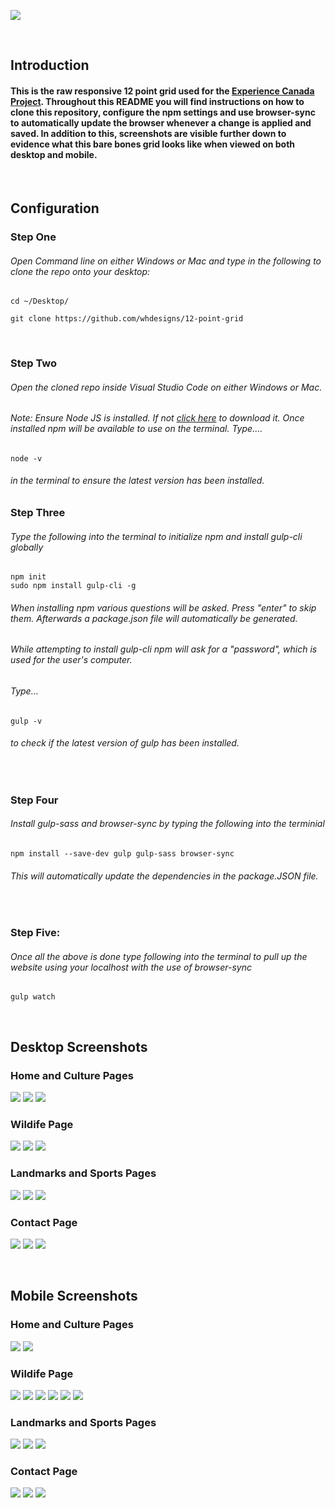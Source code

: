 ![](imgs/logo.png)

<br/>

## Introduction
#### This is the raw responsive 12 point grid used for the [Experience Canada Project](https://experiencecanada.web.app/). Throughout this README you will find instructions on how to clone this repository, configure the npm settings and use browser-sync to automatically update the browser whenever a change is applied and saved. In addition to this, screenshots are visible further down to evidence what this bare bones grid looks like when viewed on both desktop and mobile.

<br/>

## Configuration 

### Step One
###### Open Command line on either Windows or Mac and type in the following to clone the repo onto your desktop:

```
cd ~/Desktop/

git clone https://github.com/whdesigns/12-point-grid 
```
<br/>

### Step Two
###### Open the cloned repo inside Visual Studio Code on either Windows or Mac.

###### Note: Ensure Node JS is installed. If not [click here](https://nodejs.org/en/) to download it. Once installed npm will be available to use on the terminal. Type....
```
node -v
 ```
###### in the terminal to ensure the latest version has been installed. 

### Step Three 
###### Type the following into the terminal to initialize npm and install gulp-cli globally
 ```
npm init
sudo npm install gulp-cli -g
 ```
###### When installing npm various questions will be asked. Press "enter" to skip them. Afterwards a package.json file will automatically be generated.
###### While attempting to install gulp-cli npm will ask for a "password", which is used for the user's computer.
 
###### Type...

 ```
gulp -v
 ```
###### to check if the latest version of gulp has been installed.

  <br />

### Step Four
###### Install gulp-sass and browser-sync by typing the following into the terminial 

 ```
npm install --save-dev gulp gulp-sass browser-sync
 ```
###### This will automatically update the dependencies in the package.JSON file.
 
   <br />

### Step Five:
###### Once all the above is done type following into the terminal to pull up the website using your localhost with the use of browser-sync

 ```
gulp watch
 ```

<br/>

## Desktop Screenshots

### Home and Culture Pages
![](imgs/homeCulture.png)
![](imgs/homeCulture1.png)
![](imgs/homeCulture2.png)

### Wildife Page
![](imgs/wildlife.png)
![](imgs/wildlife1.png)
![](imgs/wildlife2.png)

### Landmarks and Sports Pages
![](imgs/landmarksSports.png)
![](imgs/landmarksSports1.png)
![](imgs/landmarksSports2.png)

### Contact Page
![](imgs/contact.png)
![](imgs/contact1.png)
![](imgs/contact2.png)

<br/>

## Mobile Screenshots

### Home and Culture Pages
![](imgs/homeMobile1.png)
![](imgs/homeMobile2.png)

### Wildife Page
![](imgs/wildlifeMobile1.png)
![](imgs/wildlifeMobile2.png)
![](imgs/wildlifeMobile3.png)
![](imgs/wildlifeMobile4.png)
![](imgs/wildlifeMobile5.png)
![](imgs/wildlifeMobile6.png)

### Landmarks and Sports Pages
![](imgs/landmarksMobile1.png)
![](imgs/landmarksMobile2.png)
![](imgs/landmarksMobile3.png)

### Contact Page
![](imgs/contactMobile1.png)
![](imgs/contactMobile2.png)
![](imgs/contactMobile3.png)

